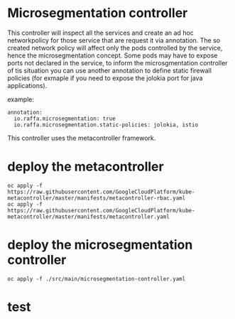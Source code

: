 # Microsegmentation controller

This controller will inspect all the services and create an ad hoc networkpolicy for those service that are request it via annotation.
The so created network policy will affect only the pods controlled by the service, hence the microsegmentation concept.
Some pods may have to expose ports not declared in the service, to inform the microsgmentation controller of tis situation you can use another annotation to define static firewall policies (for exmaple if you need to expose the jolokia port for java applications).

example:

```
annotation:
  io.raffa.microsegmentation: true
  io.raffa.microsegmentation.static-policies: jolokia, istio
```

This controller uses the metacontroller framework.

# deploy the metacontroller

```
oc apply -f https://raw.githubusercontent.com/GoogleCloudPlatform/kube-metacontroller/master/manifests/metacontroller-rbac.yaml
oc apply -f https://raw.githubusercontent.com/GoogleCloudPlatform/kube-metacontroller/master/manifests/metacontroller.yaml
```

# deploy the microsegmentation controller
```
oc apply -f ./src/main/microsegmentation-controller.yaml
```

# test